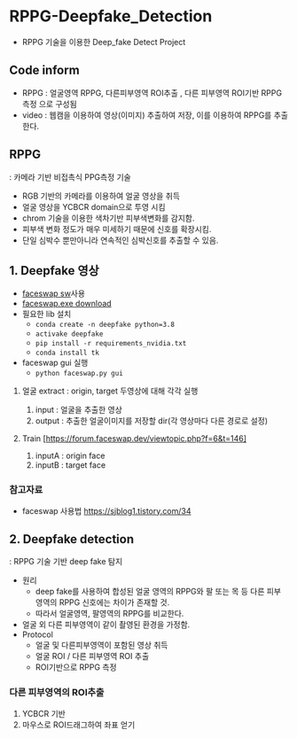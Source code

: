 # RPPG-Deepfake_Detection
- RPPG 기술을 이용한 Deep_fake Detect Project
## Code inform
- RPPG : 얼굴영역 RPPG, 다른피부영역 ROI추출 , 다른 피부영역 ROI기반 RPPG측정 으로 구성됨
- video : 웹캠을 이용하여 영상(이미지) 추출하여 저장, 이를 이용하여 RPPG를 추출한다.
## RPPG
: 카메라 기반 비접촉식 PPG측정 기술
- RGB 기반의 카메라를 이용하여 얼굴 영상을 취득
- 얼굴 영상을 YCBCR domain으로 투영 시킴
- chrom 기술을 이용한 색차기반 피부색변화를 감지함.
- 피부색 변화 정도가 매우 미세하기 때문에 신호를 확장시킴. 
- 단일 심박수 뿐만아니라 연속적인 심박신호를 추출할 수 있음.
## 1. Deepfake 영상
- [faceswap sw](https://github.com/deepfakes/faceswap/blob/master/INSTALL.md)사용
- [faceswap.exe download](https://faceswap.dev/download/)
- 필요한 lib 설치
  - ```conda create -n deepfake python=3.8```
  - ```activake deepfake```
  - ```pip install -r requirements_nvidia.txt```
  - ```conda install tk```
- faceswap gui 실행
  - ```python faceswap.py gui```
1. 얼굴 extract : origin, target 두영상에 대해 각각 실행
    1. input : 얼굴을 추출한 영상
    2. output : 추출한 얼굴이미지를 저장할 dir(각 영상마다 다른 경로로 설정)

2. Train [https://forum.faceswap.dev/viewtopic.php?f=6&t=146]
    1. inputA : origin face
    2. inputB : target face

### 참고자료
- faceswap 사용법 https://sjblog1.tistory.com/34
## 2. Deepfake detection
: RPPG 기술 기반 deep fake 탐지
- 원리
  - deep fake를 사용하여 합성된 얼굴 영역의 RPPG와 팔 또는 목 등 다른 피부 영역의 RPPG 신호에는 차이가 존재할 것.
  - 따라서 얼굴영역, 팔영역의 RPPG를 비교한다.
- 얼굴 외 다른 피부영역이 같이 촬영된 환경을 가정함.
- Protocol
  - 얼굴 및 다른피부영역이 포함된 영상 취득
  - 얼굴 ROI / 다른 피부영역 ROI 추출
  - ROI기반으로 RPPG 측정
### 다른 피부영역의 ROI추출
1. YCBCR 기반
2. 마우스로 ROI드래그하여 좌표 얻기
